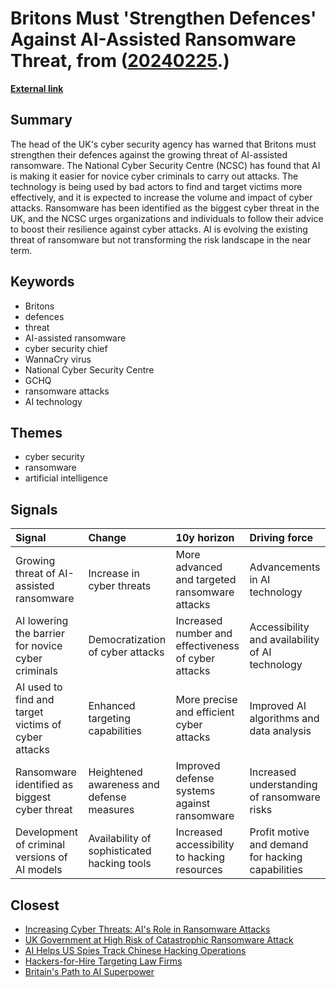 # __Britons Must 'Strengthen Defences' Against AI-Assisted Ransomware Threat__, from ([20240225](https://kghosh.substack.com/p/20240225).)

__[External link](https://news.sky.com/story/britons-must-strengthen-defences-against-growing-threat-of-ai-assisted-ransomware-cyber-security-chief-warns-13054614)__



## Summary

The head of the UK's cyber security agency has warned that Britons must strengthen their defences against the growing threat of AI-assisted ransomware. The National Cyber Security Centre (NCSC) has found that AI is making it easier for novice cyber criminals to carry out attacks. The technology is being used by bad actors to find and target victims more effectively, and it is expected to increase the volume and impact of cyber attacks. Ransomware has been identified as the biggest cyber threat in the UK, and the NCSC urges organizations and individuals to follow their advice to boost their resilience against cyber attacks. AI is evolving the existing threat of ransomware but not transforming the risk landscape in the near term.

## Keywords

* Britons
* defences
* threat
* AI-assisted ransomware
* cyber security chief
* WannaCry virus
* National Cyber Security Centre
* GCHQ
* ransomware attacks
* AI technology

## Themes

* cyber security
* ransomware
* artificial intelligence

## Signals

| Signal                                              | Change                                      | 10y horizon                                         | Driving force                                     |
|:----------------------------------------------------|:--------------------------------------------|:----------------------------------------------------|:--------------------------------------------------|
| Growing threat of AI-assisted ransomware            | Increase in cyber threats                   | More advanced and targeted ransomware attacks       | Advancements in AI technology                     |
| AI lowering the barrier for novice cyber criminals  | Democratization of cyber attacks            | Increased number and effectiveness of cyber attacks | Accessibility and availability of AI technology   |
| AI used to find and target victims of cyber attacks | Enhanced targeting capabilities             | More precise and efficient cyber attacks            | Improved AI algorithms and data analysis          |
| Ransomware identified as biggest cyber threat       | Heightened awareness and defense measures   | Improved defense systems against ransomware         | Increased understanding of ransomware risks       |
| Development of criminal versions of AI models       | Availability of sophisticated hacking tools | Increased accessibility to hacking resources        | Profit motive and demand for hacking capabilities |

## Closest

* [Increasing Cyber Threats: AI's Role in Ransomware Attacks](dabd88039518d1eb97139f16625eeec8)
* [UK Government at High Risk of Catastrophic Ransomware Attack](3de8b64ba20eb613a72b0479350b5e5b)
* [AI Helps US Spies Track Chinese Hacking Operations](cea16dfec561c12861cfadf0455880f1)
* [Hackers-for-Hire Targeting Law Firms](86eed7596de75b410b471fb8618f4be3)
* [Britain's Path to AI Superpower](3b108349bb5694e7464319513b332d84)